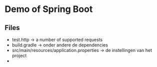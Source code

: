 # Demo of Spring Boot

## Files
* test.http -> a number of supported requests
* build.gradle -> onder andere de dependencies
* src/main/resources/application.properties -> de instellingen van het project
* 
